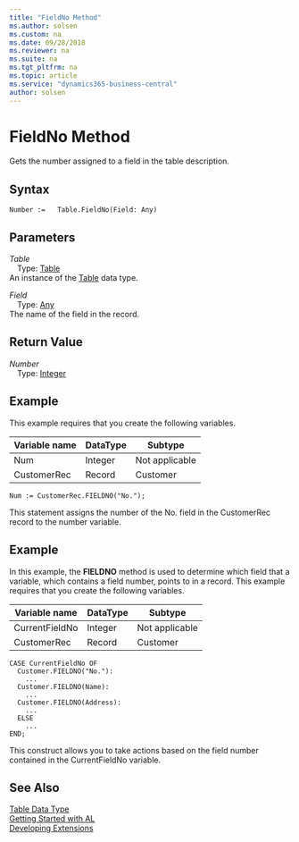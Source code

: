 ```yaml
---
title: "FieldNo Method"
ms.author: solsen
ms.custom: na
ms.date: 09/28/2018
ms.reviewer: na
ms.suite: na
ms.tgt_pltfrm: na
ms.topic: article
ms.service: "dynamics365-business-central"
author: solsen
---
```

[//]: # (START>DO_NOT_EDIT)
[//]: # (IMPORTANT:Do not edit any of the content between here and the END>DO_NOT_EDIT.)
[//]: # (Any modifications should be made in the .resx files in the ModernDev repo.)
# FieldNo Method
Gets the number assigned to a field in the table description.

## Syntax
```
Number :=   Table.FieldNo(Field: Any)
```
## Parameters
*Table*  
&emsp;Type: [Table](table-data-type.md)  
An instance of the [Table](table-data-type.md) data type.  

*Field*  
&emsp;Type: [Any](any-data-type.md)  
The name of the field in the record.
          


## Return Value
*Number*  
&emsp;Type: [Integer](integer-data-type.md)  
  


[//]: # (IMPORTANT: END>DO_NOT_EDIT)

## Example  
 This example requires that you create the following variables.  
  
|Variable name|DataType|Subtype|  
|-------------------|--------------|-------------|  
|Num|Integer|Not applicable|  
|CustomerRec|Record|Customer|  
  
```  
Num := CustomerRec.FIELDNO("No.");  
```  
  
 This statement assigns the number of the No. field in the CustomerRec record to the number variable.  
  
## Example  
 In this example, the **FIELDNO** method is used to determine which field that a variable, which contains a field number, points to in a record. This example requires that you create the following variables.  
  
|Variable name|DataType|Subtype|  
|-------------------|--------------|-------------|  
|CurrentFieldNo|Integer|Not applicable|  
|CustomerRec|Record|Customer|  
  
```  
CASE CurrentFieldNo OF  
  Customer.FIELDNO("No."):   
    ...  
  Customer.FIELDNO(Name):   
    ...  
  Customer.FIELDNO(Address):  
    ...  
  ELSE  
    ...  
END;  
```  
  
 This construct allows you to take actions based on the field number contained in the CurrentFieldNo variable.  

## See Also
[Table Data Type](table-data-type.md)  
[Getting Started with AL](../devenv-get-started.md)  
[Developing Extensions](../devenv-dev-overview.md)